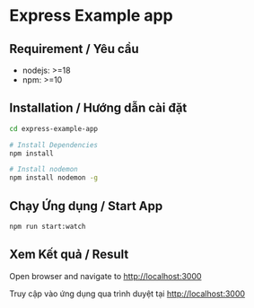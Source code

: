 # Express Example app

## Requirement / Yêu cầu
- nodejs: >=18
- npm: >=10

## Installation / Hướng dẫn cài đặt
```bash
cd express-example-app

# Install Dependencies
npm install

# Install nodemon
npm install nodemon -g
```
## Chạy Ứng dụng / Start App
```bash
npm run start:watch
```

## Xem Kết quả / Result
Open browser and navigate to [http://localhost:3000](http://localhost:3000)

Truy cập vào ứng dụng qua trình duyệt tại [http://localhost:3000](http://localhost:3000)